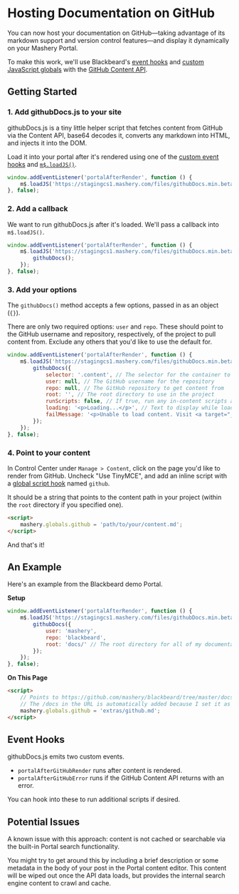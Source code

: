 # Hosting Documentation on GitHub

You can now host your documentation on GitHub&mdash;taking advantage of its markdown support and version control features&mdash;and display it dynamically on your Mashery Portal.

To make this work, we'll use Blackbeard's [event hooks](/docs/read/customizing/Events) and [custom JavaScript globals](/docs/read/customizing/hooks#custom-globals) with the [GitHub Content API](https://developer.github.com/v3/repos/contents/).

## Getting Started

### 1. Add githubDocs.js to your site

githubDocs.js is a tiny little helper script that fetches content from GitHub via the Content API, base64 decodes it, converts any markdown into HTML, and injects it into the DOM.

Load it into your portal after it's rendered using one of the [custom event hooks](/docs/read/customizing/Events) and [`m$.loadJS()`](/docs/read/customizing/API#loadjs).

```js
window.addEventListener('portalAfterRender', function () {
	m$.loadJS('https://stagingcs1.mashery.com/files/githubDocs.min.beta.js');
}, false);
```

### 2. Add a callback

We want to run githubDocs.js after it's loaded. We'll pass a callback into `m$.loadJS()`.

```js
window.addEventListener('portalAfterRender', function () {
	m$.loadJS('https://stagingcs1.mashery.com/files/githubDocs.min.beta.js', function () {
		githubDocs();
	});
}, false);
```

### 3. Add your options

The `githubDocs()` method accepts a few options, passed in as an object (`{}`).

There are only two required options: `user` and `repo`. These should point to the GitHub username and repository, respectively, of the project to pull content from. Exclude any others that you'd like to use the default for.

```js
window.addEventListener('portalAfterRender', function () {
	m$.loadJS('https://stagingcs1.mashery.com/files/githubDocs.min.beta.js', function () {
		githubDocs({
			selector: '.content', // The selector for the container to render the content in
			user: null, // The GitHub username for the repository
			repo: null, // The GitHub repository to get content from
			root: '', // The root directory to use in the project
			runScripts: false, // If true, run any in-content scripts after loading the content
			loading: '<p>Loading...</p>', // Text to display while loading content from GitHub
			failMessage: '<p>Unable to load content. Visit <a target="_blank" href="https://github.com/mashery/blackbeard/tree/master/docs/' + mashery.globals.github + '">https://github.com/mashery/blackbeard/tree/master/docs/' + mashery.globals.github + '</a> to view the documentation.</p>' // Text to display if the GitHub API returns an error
		});
	});
}, false);
```

### 4. Point to your content

In Control Center under `Manage > Content`, click on the page you'd like to render from GitHub. Uncheck "Use TinyMCE", and add an inline script with a [global script hook](/docs/read/customizing/hooks) named `github`.

It should be a string that points to the content path in your project (within the `root` directory if you specified one).

```html
<script>
	mashery.globals.github = 'path/to/your/content.md';
</script>
```

And that's it!

## An Example

Here's an example from the Blackbeard demo Portal.

**Setup**

```js
window.addEventListener('portalAfterRender', function () {
	m$.loadJS('https://stagingcs1.mashery.com/files/githubDocs.min.beta.js', function () {
		githubDocs({
			user: 'mashery',
			repo: 'blackbeard',
			root: 'docs/' // The root directory for all of my documentation
		});
	});
}, false);
```

**On This Page**

```html
<script>
	// Points to https://github.com/mashery/blackbeard/tree/master/docs/extras/github.md
	// The /docs in the URL is automatically added because I set it as my root for the project
	mashery.globals.github = 'extras/github.md';
</script>
```

## Event Hooks

githubDocs.js emits two custom events.

- `portalAfterGitHubRender` runs after content is rendered.
- `portalAfterGitHubError` runs if the GitHub Content API returns with an error.

You can hook into these to run additional scripts if desired.


## Potential Issues

A known issue with this approach: content is not cached or searchable via the built-in Portal search functionality.

You might try to get around this by including a brief description or some metadata in the body of your post in the Portal content editor. This content will be wiped out once the API data loads, but provides the internal search engine content to crawl and cache.